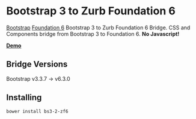 Bootstrap 3 to Zurb Foundation 6
=============================

[Bootstrap][] [Foundation 6][] Bootstrap 3 to Zurb Foundation 6 Bridge. CSS and Components bridge from Bootstrap 3 to Foundation 6. **No Javascript!**

**[Demo][]**

## Bridge Versions

Bootstrap v3.3.7 &rarr; v6.3.0

## Installing
```
bower install bs3-2-zf6
```



[Demo]: http://redcastor.github.io/bs3-2-zf6/demo/
[Foundation 6]: https://foundation.zurb.com/sites/docs/
[Bootstrap]: https://getbootstrap.com/
[v1.0.0]: https://github.com/redcastor/bs3-2-zf6/releases/tag/v1.0.0
